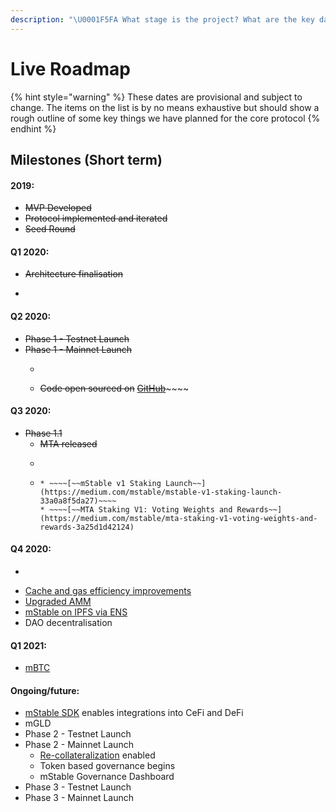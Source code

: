 ```yaml
---
description: "\U0001F5FA️ What stage is the project? What are the key dates on the roadmap?"
---
```


# Live Roadmap

{% hint style="warning" %}
These dates are provisional and subject to change. The items on the list is by no means exhaustive but should show a rough outline of some key things we have planned for the core protocol
{% endhint %}

## Milestones \(Short term\)

#### 2019:

* ~~MVP Developed~~
* ~~Protocol implemented and iterated~~
* ~~Seed Round~~

#### Q1 2020:

* ~~Architecture finalisation~~
* ~~~~[~~Landing page~~](https://mstable.org) ~~and documentation launch~~

#### Q2 2020:

* ~~Phase 1 - Testnet Launch~~
* ~~Phase 1 - Mainnet Launch~~
  * ~~~~[~~mStable App~~](../../mstable-assets/interfacing-with-mstable/app.md) ~~is released~~
  * ~~Code open sourced on~~ [~~GitHub~~](https://github.com/mstable)~~~~

#### Q3 2020:

* ~~Phase 1.1~~
  * ~~MTA released~~
  * ~~~~[~~Ecosystem rewards~~](../../ecosystem.md) ~~begin with EARN~~
  * ~~~~[~~MTA Staking & Governance V1~~](../../mstable-assets/functions/mta-staking.md#staking-v1)~~~~
    * ~~~~[~~mStable v1 Staking Launch~~](https://medium.com/mstable/mstable-v1-staking-launch-33a0a8f5da27)~~~~
    * ~~~~[~~MTA Staking V1: Voting Weights and Rewards~~](https://medium.com/mstable/mta-staking-v1-voting-weights-and-rewards-3a25d1d42124)

#### Q4 2020:

* ~~~~[~~SAVE Liquidator contract~~](https://mips.mstable.org/MIPS/mip-2)~~~~
* [Cache and gas efficiency improvements](gas-optimizations.md)
* [Upgraded AMM](upgraded-amm.md)
* [mStable on IPFS via ENS](mstable-on-ipfs-via-ens.md)
* DAO decentralisation

#### Q1 2021:

* [mBTC](mbtc.md)

#### Ongoing/future:

* [mStable SDK](../../mstable-assets/interfacing-with-mstable/sdk.md) enables integrations into CeFi and DeFi
* mGLD
* Phase 2 - Testnet Launch
* Phase 2 - Mainnet Launch
  * [Re-collateralization](../../mstable-assets/functions/recollateralisation.md) enabled
  * Token based governance begins
  * mStable Governance Dashboard
* Phase 3 - Testnet Launch
* Phase 3 - Mainnet Launch



